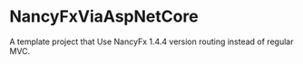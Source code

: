 # NancyFxViaAspNetCore
A template project that Use NancyFx 1.4.4 version routing instead of regular MVC.
